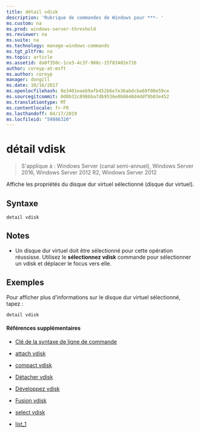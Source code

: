 ```yaml
---
title: détail vdisk
description: 'Rubrique de commandes de Windows pour ***- '
ms.custom: na
ms.prod: windows-server-threshold
ms.reviewer: na
ms.suite: na
ms.technology: manage-windows-commands
ms.tgt_pltfrm: na
ms.topic: article
ms.assetid: da0f350c-1ce3-4c3f-988c-15f83402e716
author: coreyp-at-msft
ms.author: coreyp
manager: dongill
ms.date: 10/16/2017
ms.openlocfilehash: 8e3401eaeb9afb452b6e7e36abdcba69f00e59ce
ms.sourcegitcommit: 0d0b32c8986ba7db9536e0b8648d4ddf9b03e452
ms.translationtype: MT
ms.contentlocale: fr-FR
ms.lasthandoff: 04/17/2019
ms.locfileid: "59886320"
---
```

# <a name="detail-vdisk"></a>détail vdisk

>S'applique à : Windows Server (canal semi-annuel), Windows Server 2016, Windows Server 2012 R2, Windows Server 2012

Affiche les propriétés du disque dur virtuel sélectionné \(disque dur virtuel\).  
  
## <a name="syntax"></a>Syntaxe  
  
```  
detail vdisk  
```  
  
## <a name="remarks"></a>Notes  
  
-   Un disque dur virtuel doit être sélectionné pour cette opération réussisse. Utilisez le **sélectionnez vdisk** commande pour sélectionner un vdisk et déplacer le focus vers elle.  
  
## <a name="BKMK_examples"></a>Exemples  
Pour afficher plus d’informations sur le disque dur virtuel sélectionné, tapez :  
  
```  
detail vdisk  
```  
  
#### <a name="additional-references"></a>Références supplémentaires  
  
-   [Clé de la syntaxe de ligne de commande](command-line-syntax-key.md)  
  
-   [attach vdisk](attach-vdisk.md)  
  
-   [compact vdisk](compact-vdisk.md)  
  
  
  
-   [Détacher vdisk](detach-vdisk.md)  
  
-   [Développez vdisk](expand-vdisk.md)  
  
-   [Fusion vdisk](merge-vdisk.md)  
  
-   [select vdisk](select-vdisk.md)  
  
-   [list_1](list_1.md)  
  

